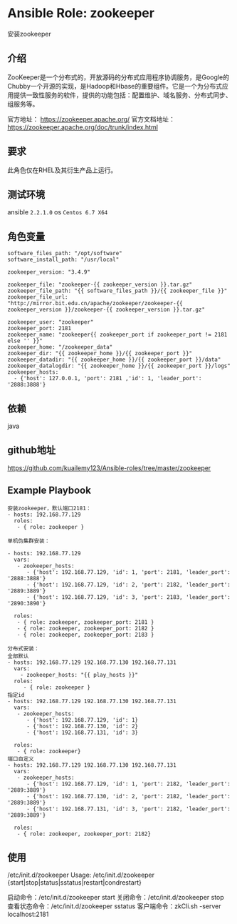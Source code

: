 # Ansible Role: zookeeper

安装zookeeper

## 介绍
ZooKeeper是一个分布式的，开放源码的分布式应用程序协调服务，是Google的Chubby一个开源的实现，是Hadoop和Hbase的重要组件。它是一个为分布式应用提供一致性服务的软件，提供的功能包括：配置维护、域名服务、分布式同步、组服务等。


官方地址： https://zookeeper.apache.org/
官方文档地址：https://zookeeper.apache.org/doc/trunk/index.html

## 要求

此角色仅在RHEL及其衍生产品上运行。

## 测试环境

ansible `2.2.1.0`
os `Centos 6.7 X64`

## 角色变量
	software_files_path: "/opt/software"
	software_install_path: "/usr/local"

	zookeeper_version: "3.4.9"

	zookeeper_file: "zookeeper-{{ zookeeper_version }}.tar.gz"
	zookeeper_file_path: "{{ software_files_path }}/{{ zookeeper_file }}"
	zookeeper_file_url: "http://mirror.bit.edu.cn/apache/zookeeper/zookeeper-{{ zookeeper_version }}/zookeeper-{{ zookeeper_version }}.tar.gz"

	zookeeper_user: "zookeeper"
	zookeeper_port: 2181
	zookeeper_name: "zookeeper{{ zookeeper_port if zookeeper_port != 2181 else '' }}" 
	zookeeper_home: "/zookeeper_data"
	zookeeper_dir: "{{ zookeeper_home }}/{{ zookeeper_port }}"
	zookeeper_datadir: "{{ zookeeper_home }}/{{ zookeeper_port }}/data"
	zookeeper_datalogdir: "{{ zookeeper_home }}/{{ zookeeper_port }}/logs"
	zookeeper_hosts:
	  - {'host': 127.0.0.1, 'port': 2181 ,'id': 1, 'leader_port': '2888:3888'}
		

## 依赖

java

## github地址
https://github.com/kuailemy123/Ansible-roles/tree/master/zookeeper

## Example Playbook

	安装zookeeper，默认端口2181：
	- hosts: 192.168.77.129
	  roles:
	   - { role: zookeeper }

	单机伪集群安装：

	- hosts: 192.168.77.129
	  vars:
	   - zookeeper_hosts:
		  - {'host': 192.168.77.129, 'id': 1, 'port': 2181, 'leader_port': '2888:3888'}
		  - {'host': 192.168.77.129, 'id': 2, 'port': 2182, 'leader_port': '2889:3889'}
		  - {'host': 192.168.77.129, 'id': 3, 'port': 2183, 'leader_port': '2890:3890'}

	  roles:
	   - { role: zookeeper, zookeeper_port: 2181 }
	   - { role: zookeeper, zookeeper_port: 2182 }
	   - { role: zookeeper, zookeeper_port: 2183 }

	分布式安装：
	全部默认
	- hosts: 192.168.77.129 192.168.77.130 192.168.77.131
	  vars:
		- zookeeper_hosts: "{{ play_hosts }}"
	  roles:
		 - { role: zookeeper }
	指定id
	- hosts: 192.168.77.129 192.168.77.130 192.168.77.131
	  vars:
	   - zookeeper_hosts:
		  - {'host': 192.168.77.129, 'id': 1}
		  - {'host': 192.168.77.130, 'id': 2}
		  - {'host': 192.168.77.131, 'id': 3}

	  roles:
	   - { role: zookeeper}
	端口自定义
	- hosts: 192.168.77.129 192.168.77.130 192.168.77.131
	  vars:
	   - zookeeper_hosts:
		  - {'host': 192.168.77.129, 'id': 1, 'port': 2182, 'leader_port': '2889:3889'}
		  - {'host': 192.168.77.130, 'id': 2, 'port': 2182, 'leader_port': '2889:3889'}
		  - {'host': 192.168.77.131, 'id': 3, 'port': 2182, 'leader_port': '2889:3889'}

	  roles:
	   - { role: zookeeper, zookeeper_port: 2182}

## 使用
/etc/init.d/zookeeper
Usage: /etc/init.d/zookeeper {start|stop|status|sstatus|restart|condrestart}

启动命令：/etc/init.d/zookeeper start
关闭命令：/etc/init.d/zookeeper stop
查看状态命令：/etc/init.d/zookeeper sstatus
客户端命令：zkCli.sh -server localhost:2181